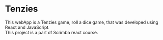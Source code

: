 # Tenzies

This webApp is a Tenzies game, roll a dice game, that was developed using React and JavaScript.  
This project is a part of Scrimba react course.
